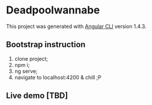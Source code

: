 # Deadpoolwannabe

This project was generated with [Angular CLI](https://github.com/angular/angular-cli) version 1.4.3.

## Bootstrap instruction

1. clone project;
2. npm i;
3. ng serve;
4. navigate to localhost:4200 & chill ;P


## Live demo [TBD]
